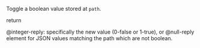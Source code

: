 Toggle a boolean value stored at `path`.

return

@integer-reply: specifically the new value (0-false or 1-true), or @null-reply element for JSON values matching the path which are not boolean.
